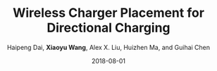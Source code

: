 ---
title: "Wireless Charger Placement for Directional Charging"
collection: journalpublications
sname: TON
fname: IEEE/ACM Transactions on Networking (TON)
author: Haipeng Dai, <strong>Xiaoyu Wang</strong>, Alex X. Liu, Huizhen Ma, and Guihai Chen
mydate: Aug. 2018
volume: 26
number: 4
pages: 1865-1878
paperurl: 'http://academicpages.github.io/files/paper1.pdf'
plain: '/files/bib/plainPLOTTON.html'
bibtex: '/files/bib/texPLOTTON.txt'
date: 2018-08-01
---
